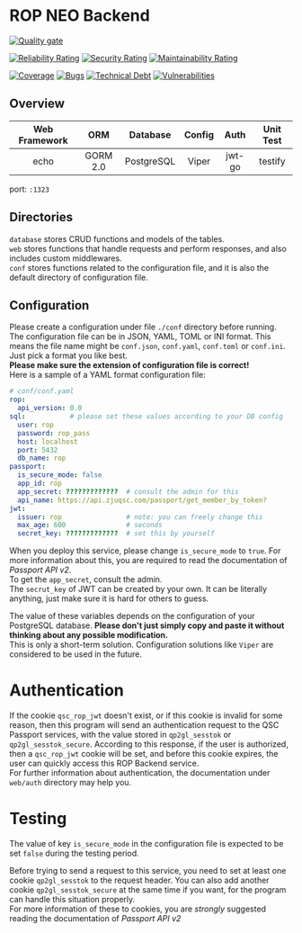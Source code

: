 # ROP NEO Backend

[![Quality gate](https://sonarqube.zjuqsc.com/api/project_badges/quality_gate?project=rop-back-neo)](https://sonarqube.zjuqsc.com/dashboard?id=rop-back-neo)

[![Reliability Rating](https://sonarqube.zjuqsc.com/api/project_badges/measure?project=rop-back-neo&metric=reliability_rating)](https://sonarqube.zjuqsc.com/dashboard?id=rop-back-neo)
[![Security Rating](https://sonarqube.zjuqsc.com/api/project_badges/measure?project=rop-back-neo&metric=security_rating)](https://sonarqube.zjuqsc.com/dashboard?id=rop-back-neo)
[![Maintainability Rating](https://sonarqube.zjuqsc.com/api/project_badges/measure?project=rop-back-neo&metric=sqale_rating)](https://sonarqube.zjuqsc.com/dashboard?id=rop-back-neo)

[![Coverage](https://sonarqube.zjuqsc.com/api/project_badges/measure?project=rop-back-neo&metric=coverage)](https://sonarqube.zjuqsc.com/dashboard?id=rop-back-neo)
[![Bugs](https://sonarqube.zjuqsc.com/api/project_badges/measure?project=rop-back-neo&metric=bugs)](https://sonarqube.zjuqsc.com/dashboard?id=rop-back-neo)
[![Technical Debt](https://sonarqube.zjuqsc.com/api/project_badges/measure?project=rop-back-neo&metric=sqale_index)](https://sonarqube.zjuqsc.com/dashboard?id=rop-back-neo)
[![Vulnerabilities](https://sonarqube.zjuqsc.com/api/project_badges/measure?project=rop-back-neo&metric=vulnerabilities)](https://sonarqube.zjuqsc.com/dashboard?id=rop-back-neo)



## Overview
| Web Framework | ORM | Database | Config | Auth | Unit Test |
| :---------: | :---: | :------: | :-----: | :---: | :-----: |
| echo | GORM 2.0 | PostgreSQL | Viper | jwt-go | testify |

port: `:1323`



## Directories
`database` stores CRUD functions and models of the tables.  
`web` stores functions that handle requests and perform responses, and also includes custom middlewares.  
`conf` stores functions related to the configuration file, and it is also the default directory of configuration file.



## Configuration
Please create a configuration under file `./conf` directory before running.  
The configuration file can be in JSON, YAML, TOML or INI format. This means the file name might be `conf.json`, `conf.yaml`, `conf.toml` or `conf.ini`. Just pick a format you like best.  
**Please make sure the extension of configuration file is correct!**   
Here is a sample of a YAML format configuration file:  

```yaml
# conf/conf.yaml
rop:
  api_version: 0.0
sql:           # please set these values according to your DB config
  user: rop
  password: rop_pass
  host: localhost
  port: 5432
  db_name: rop
passport:
  is_secure_mode: false
  app_id: rop
  app_secret: ?????????????  # consult the admin for this
  api_name: https://api.zjuqsc.com/passport/get_member_by_token?
jwt:
  issuer: rop                # note: you can freely change this
  max_age: 600               # seconds
  secret_key: ?????????????  # set this by yourself
```

When you deploy this service, please change `is_secure_mode` to `true`. For more information about this, you are required to read the documentation of *Passport API v2*.  
To get the `app_secret`, consult the admin.   
The `secrut_key` of JWT can be created by your own. It can be literally anything, just make sure it is hard for others to guess.  

The value of these variables depends on the configuration of your PostgreSQL database. **Please don't just simply copy and paste it without thinking about any possible modification.**  
This is only a short-term solution. Configuration solutions like `Viper` are considered to be used in the future.



# Authentication
If the cookie `qsc_rop_jwt` doesn't exist, or if this cookie is invalid for some reason, then this program will send an authentication request to the QSC Passport services, with the value stored in `qp2gl_sesstok` or `qp2gl_sesstok_secure`. 
According to this response, if the user is authorized, then a `qsc_rop_jwt` cookie will be set, and before this cookie expires, the user can quickly access this ROP Backend service.  
For further information about authentication, the documentation under `web/auth` directory may help you.  


# Testing
The value of key `is_secure_mode` in the configuration file is expected to be set `false` during the testing period.  

Before trying to send a request to this service, you need to set at least one cookie `qp2gl_sesstok` to the request header. You can also add another cookie `qp2gl_sesstok_secure` at the same time if you want, for the program can handle this situation properly.  
For more information of these to cookies, you are *strongly* suggested reading the documentation of *Passport API v2*

